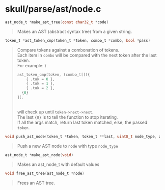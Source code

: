 # skull/parse/ast/node.c

```c
ast_node_t *make_ast_tree(const char32_t *code)
```

> Makes an AST (abstract syntax tree) from a given string.

```c
token_t *ast_token_cmp(token_t *token, combo_t *combo, bool *pass)
```

> Compare tokens against a combonation of tokens.
> \
> Each item in `combo` will be compared with the next token after the last token.
> \
> For example:
> \
> ```c
> ast_token_cmp(token, (combo_t[]){
>     { .tok = 0 },
>     { .tok = 1 },
>     { .tok = 2 },
> 	{0}
> });
> ```
> \
> will check up until `token->next->next`.
> \
> The last `{0}` is to tell the function to stop iterating.
> \
> If all the args match, return last token matched, else, the passed `token`.

```c
void push_ast_node(token_t *token, token_t **last, uint8_t node_type, ast_node_t **node)
```

> Push a new AST node to `node` with type `node_type`

```c
ast_node_t *make_ast_node(void)
```

> Makes an ast_node_t with default values

```c
void free_ast_tree(ast_node_t *node)
```

> Frees an AST tree.

